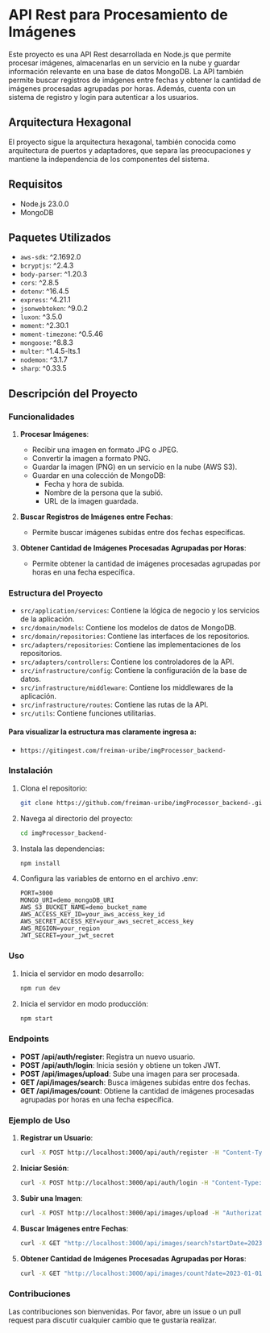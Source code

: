 # API Rest para Procesamiento de Imágenes

Este proyecto es una API Rest desarrollada en Node.js que permite procesar imágenes, almacenarlas en un servicio en la nube y guardar información relevante en una base de datos MongoDB. La API también permite buscar registros de imágenes entre fechas y obtener la cantidad de imágenes procesadas agrupadas por horas. Además, cuenta con un sistema de registro y login para autenticar a los usuarios.

## Arquitectura Hexagonal

El proyecto sigue la arquitectura hexagonal, también conocida como arquitectura de puertos y adaptadores, que separa las preocupaciones y mantiene la independencia de los componentes del sistema.

## Requisitos

- Node.js 23.0.0
- MongoDB

## Paquetes Utilizados

- `aws-sdk`: ^2.1692.0
- `bcryptjs`: ^2.4.3
- `body-parser`: ^1.20.3
- `cors`: ^2.8.5
- `dotenv`: ^16.4.5
- `express`: ^4.21.1
- `jsonwebtoken`: ^9.0.2
- `luxon`: ^3.5.0
- `moment`: ^2.30.1
- `moment-timezone`: ^0.5.46
- `mongoose`: ^8.8.3
- `multer`: ^1.4.5-lts.1
- `nodemon`: ^3.1.7
- `sharp`: ^0.33.5

## Descripción del Proyecto

### Funcionalidades

1. **Procesar Imágenes**:
   - Recibir una imagen en formato JPG o JPEG.
   - Convertir la imagen a formato PNG.
   - Guardar la imagen (PNG) en un servicio en la nube (AWS S3).
   - Guardar en una colección de MongoDB:
     - Fecha y hora de subida.
     - Nombre de la persona que la subió.
     - URL de la imagen guardada.

2. **Buscar Registros de Imágenes entre Fechas**:
   - Permite buscar imágenes subidas entre dos fechas específicas.

3. **Obtener Cantidad de Imágenes Procesadas Agrupadas por Horas**:
   - Permite obtener la cantidad de imágenes procesadas agrupadas por horas en una fecha específica.

### Estructura del Proyecto

- `src/application/services`: Contiene la lógica de negocio y los servicios de la aplicación.
- `src/domain/models`: Contiene los modelos de datos de MongoDB.
- `src/domain/repositories`: Contiene las interfaces de los repositorios.
- `src/adapters/repositories`: Contiene las implementaciones de los repositorios.
- `src/adapters/controllers`: Contiene los controladores de la API.
- `src/infrastructure/config`: Contiene la configuración de la base de datos.
- `src/infrastructure/middleware`: Contiene los middlewares de la aplicación.
- `src/infrastructure/routes`: Contiene las rutas de la API.
- `src/utils`: Contiene funciones utilitarias.

#### Para visualizar la estructura mas claramente ingresa a: 
- `https://gitingest.com/freiman-uribe/imgProcessor_backend-`

### Instalación

1. Clona el repositorio:

   ```bash
   git clone https://github.com/freiman-uribe/imgProcessor_backend-.git
   ```

2. Navega al directorio del proyecto:

   ```bash
   cd imgProcessor_backend-
   ```

3. Instala las dependencias:

   ```bash
   npm install
   ```

4. Configura las variables de entorno en el archivo .env:

   ```env
   PORT=3000
   MONGO_URI=demo_mongoDB_URI
   AWS_S3_BUCKET_NAME=demo_bucket_name
   AWS_ACCESS_KEY_ID=your_aws_access_key_id
   AWS_SECRET_ACCESS_KEY=your_aws_secret_access_key
   AWS_REGION=your_region
   JWT_SECRET=your_jwt_secret
   ```

### Uso

1. Inicia el servidor en modo desarrollo:

   ```bash
   npm run dev
   ```

2. Inicia el servidor en modo producción:

   ```bash
   npm start
   ```

### Endpoints

- **POST /api/auth/register**: Registra un nuevo usuario.
- **POST /api/auth/login**: Inicia sesión y obtiene un token JWT.
- **POST /api/images/upload**: Sube una imagen para ser procesada.
- **GET /api/images/search**: Busca imágenes subidas entre dos fechas.
- **GET /api/images/count**: Obtiene la cantidad de imágenes procesadas agrupadas por horas en una fecha específica.

### Ejemplo de Uso

1. **Registrar un Usuario**:

   ```bash
   curl -X POST http://localhost:3000/api/auth/register -H "Content-Type: application/json" -d '{"name": "John Doe", "username": "johndoe", "password": "password123", "userType": "Client"}'
   ```

2. **Iniciar Sesión**:

   ```bash
   curl -X POST http://localhost:3000/api/auth/login -H "Content-Type: application/json" -d '{"username": "johndoe", "password": "password123"}'
   ```

3. **Subir una Imagen**:

   ```bash
   curl -X POST http://localhost:3000/api/images/upload -H "Authorization: Bearer your_jwt_token" -F "image=@path_to_your_image.jpg"
   ```

4. **Buscar Imágenes entre Fechas**:

   ```bash
   curl -X GET "http://localhost:3000/api/images/search?startDate=2023-01-01&endDate=2023-12-31" -H "Authorization: Bearer your_jwt_token"
   ```

5. **Obtener Cantidad de Imágenes Procesadas Agrupadas por Horas**:

   ```bash
   curl -X GET "http://localhost:3000/api/images/count?date=2023-01-01" -H "Authorization: Bearer your_jwt_token"
   ```

### Contribuciones

Las contribuciones son bienvenidas. Por favor, abre un issue o un pull request para discutir cualquier cambio que te gustaría realizar.

